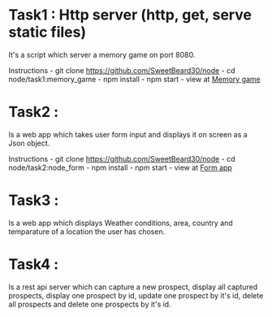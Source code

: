# Task1 : Http server (http, get, serve static files) 
It's a script which server a memory game on port 8080.

Instructions
	- git clone https://github.com/SweetBeard30/node
	- cd node/task1:memory_game
	- npm install
	- npm start
	- view at [Memory game](http://127.0.0.1:8080)

# Task2 : 
Is a web app which takes user form input and displays it on screen as a Json object.

Instructions
	- git clone https://github.com/SweetBeard30/node
	- cd node/task2:node_form
	- npm install
	- npm start
	- view at [Form app](http://127.0.0.1:8000/form)

# Task3 : 
Is a web app which displays Weather conditions, area, country and temparature of a location the user has chosen.

# Task4 : 
Is a rest api server which can capture a new prospect, display all captured prospects, display one prospect by id, update one prospect by it's id, delete all prospects and delete one prospects by it's id.